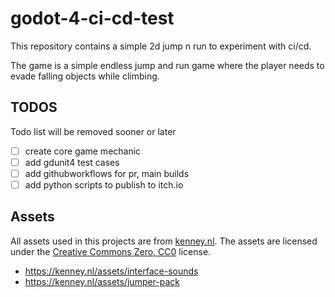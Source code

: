 # godot-4-ci-cd-test

This repository contains a simple 2d jump n run to experiment with ci/cd.

The game is a simple endless jump and run game where the player needs to evade falling
objects while climbing.

## TODOS

Todo list will be removed sooner or later
- [ ] create core game mechanic
- [ ] add gdunit4 test cases
- [ ] add githubworkflows for pr, main builds 
- [ ] add python scripts to publish to itch.io

## Assets

All assets used in this projects are from [kenney.nl](https://kenney.nl/).
The assets are licensed under the [Creative Commons Zero, CC0](http://creativecommons.org/publicdomain/zero/1.0/) license.

- https://kenney.nl/assets/interface-sounds
- https://kenney.nl/assets/jumper-pack
